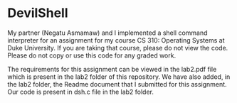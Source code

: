 DevilShell
==========
My partner (Negatu Asmamaw) and I implemented a shell command interpreter for an assignment for my course CS 310: Operating Systems at Duke University. If you are taking that course, please do not view the code. Please do not copy or use this code for any graded work.

The requirements for this assignment can be viewed in the lab2.pdf file which is present in the lab2 folder of this repository. We have also added, in the lab2 folder, the Readme document that I submitted for this assignment. Our code is present in dsh.c file in the lab2 folder. 
